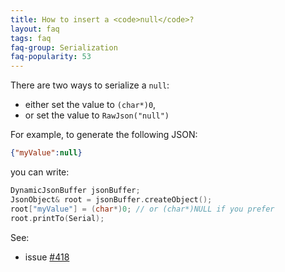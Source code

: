 ```yaml
---
title: How to insert a <code>null</code>?
layout: faq
tags: faq
faq-group: Serialization
faq-popularity: 53
---
```


There are two ways to serialize a `null`:

* either set the value to `(char*)0`,
* or set the value to `RawJson("null")`

For example, to generate the following JSON:

```json
{"myValue":null}
```

you can write:

```c++
DynamicJsonBuffer jsonBuffer;
JsonObject& root = jsonBuffer.createObject();
root["myValue"] = (char*)0; // or (char*)NULL if you prefer
root.printTo(Serial);
```

See:

* issue [#418](https://github.com/bblanchon/ArduinoJson/issues/418)
